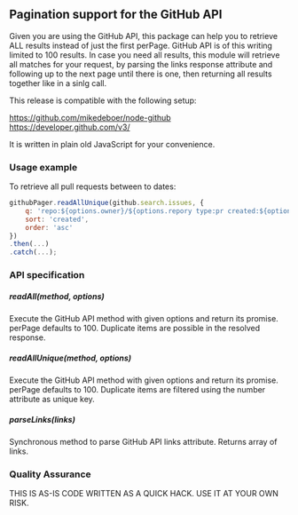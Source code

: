 ## Pagination support for the GitHub API


Given you are using the GitHub API, this package can help you to retrieve ALL results instead of just the first perPage. GitHub API is of this writing limited to 100 results. In case you need all results, this module will retrieve all matches for your request, by parsing the links response attribute and following up to the next page until there is one, then returning all results together like in a sinlg call. 

This release is compatible with the following setup:

https://github.com/mikedeboer/node-github
https://developer.github.com/v3/

It is written in plain old JavaScript for your convenience.

### Usage example

To retrieve all pull requests between to dates:

```javascript
githubPager.readAllUnique(github.search.issues, {
    q: 'repo:${options.owner}/${options.repory type:pr created:${options.dateFrom}..${options.dateTo}',
    sort: 'created',
    order: 'asc'
})
.then(...)
.catch(...);
```

### API specification

##### readAll(method, options)

Execute the GitHub API method with given options and return its promise. perPage defaults to 100.
Duplicate items are possible in the resolved response.

##### readAllUnique(method, options) 

Execute the GitHub API method with given options and return its promise. perPage defaults to 100.
Duplicate items are filtered using the number attribute as unique key.

##### parseLinks(links)

Synchronous method to parse GitHub API links attribute. Returns array of links.

### Quality Assurance

THIS IS AS-IS CODE WRITTEN AS A QUICK HACK. USE IT AT YOUR OWN RISK.

